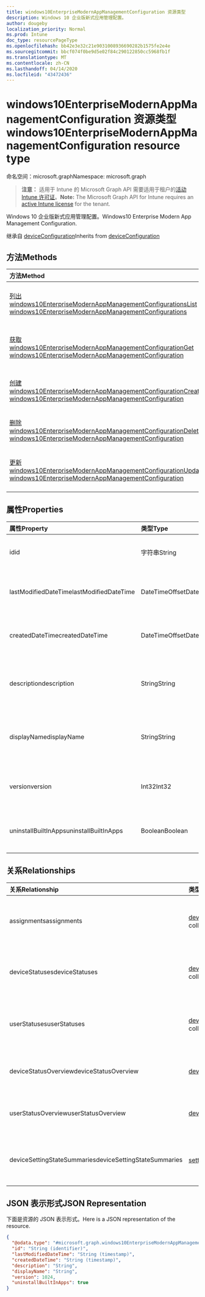 ```yaml
---
title: windows10EnterpriseModernAppManagementConfiguration 资源类型
description: Windows 10 企业版新式应用管理配置。
author: dougeby
localization_priority: Normal
ms.prod: Intune
doc_type: resourcePageType
ms.openlocfilehash: bb42e3e32c21e9031008936690282b1575fe2e4e
ms.sourcegitcommit: bbcf074f0be9d5e02f84c290122850cc5968fb1f
ms.translationtype: MT
ms.contentlocale: zh-CN
ms.lasthandoff: 04/14/2020
ms.locfileid: "43472436"
---
```

# <a name="windows10enterprisemodernappmanagementconfiguration-resource-type"></a><span data-ttu-id="31f4f-103">windows10EnterpriseModernAppManagementConfiguration 资源类型</span><span class="sxs-lookup"><span data-stu-id="31f4f-103">windows10EnterpriseModernAppManagementConfiguration resource type</span></span>

<span data-ttu-id="31f4f-104">命名空间：microsoft.graph</span><span class="sxs-lookup"><span data-stu-id="31f4f-104">Namespace: microsoft.graph</span></span>

> <span data-ttu-id="31f4f-105">**注意：** 适用于 Intune 的 Microsoft Graph API 需要适用于租户的[活动 Intune 许可证](https://go.microsoft.com/fwlink/?linkid=839381)。</span><span class="sxs-lookup"><span data-stu-id="31f4f-105">**Note:** The Microsoft Graph API for Intune requires an [active Intune license](https://go.microsoft.com/fwlink/?linkid=839381) for the tenant.</span></span>

<span data-ttu-id="31f4f-106">Windows 10 企业版新式应用管理配置。</span><span class="sxs-lookup"><span data-stu-id="31f4f-106">Windows10 Enterprise Modern App Management Configuration.</span></span>


<span data-ttu-id="31f4f-107">继承自 [deviceConfiguration](../resources/intune-deviceconfig-deviceconfiguration.md)</span><span class="sxs-lookup"><span data-stu-id="31f4f-107">Inherits from [deviceConfiguration](../resources/intune-deviceconfig-deviceconfiguration.md)</span></span>

## <a name="methods"></a><span data-ttu-id="31f4f-108">方法</span><span class="sxs-lookup"><span data-stu-id="31f4f-108">Methods</span></span>
|<span data-ttu-id="31f4f-109">方法</span><span class="sxs-lookup"><span data-stu-id="31f4f-109">Method</span></span>|<span data-ttu-id="31f4f-110">返回类型</span><span class="sxs-lookup"><span data-stu-id="31f4f-110">Return Type</span></span>|<span data-ttu-id="31f4f-111">说明</span><span class="sxs-lookup"><span data-stu-id="31f4f-111">Description</span></span>|
|:---|:---|:---|
|[<span data-ttu-id="31f4f-112">列出 windows10EnterpriseModernAppManagementConfigurations</span><span class="sxs-lookup"><span data-stu-id="31f4f-112">List windows10EnterpriseModernAppManagementConfigurations</span></span>](../api/intune-deviceconfig-windows10enterprisemodernappmanagementconfiguration-list.md)|<span data-ttu-id="31f4f-113">[windows10EnterpriseModernAppManagementConfiguration](../resources/intune-deviceconfig-windows10enterprisemodernappmanagementconfiguration.md) 集合</span><span class="sxs-lookup"><span data-stu-id="31f4f-113">[windows10EnterpriseModernAppManagementConfiguration](../resources/intune-deviceconfig-windows10enterprisemodernappmanagementconfiguration.md) collection</span></span>|<span data-ttu-id="31f4f-114">列出 [windows10EnterpriseModernAppManagementConfiguration](../resources/intune-deviceconfig-windows10enterprisemodernappmanagementconfiguration.md) 对象的属性和关系。</span><span class="sxs-lookup"><span data-stu-id="31f4f-114">List properties and relationships of the [windows10EnterpriseModernAppManagementConfiguration](../resources/intune-deviceconfig-windows10enterprisemodernappmanagementconfiguration.md) objects.</span></span>|
|[<span data-ttu-id="31f4f-115">获取 windows10EnterpriseModernAppManagementConfiguration</span><span class="sxs-lookup"><span data-stu-id="31f4f-115">Get windows10EnterpriseModernAppManagementConfiguration</span></span>](../api/intune-deviceconfig-windows10enterprisemodernappmanagementconfiguration-get.md)|[<span data-ttu-id="31f4f-116">windows10EnterpriseModernAppManagementConfiguration</span><span class="sxs-lookup"><span data-stu-id="31f4f-116">windows10EnterpriseModernAppManagementConfiguration</span></span>](../resources/intune-deviceconfig-windows10enterprisemodernappmanagementconfiguration.md)|<span data-ttu-id="31f4f-117">读取 [windows10EnterpriseModernAppManagementConfiguration](../resources/intune-deviceconfig-windows10enterprisemodernappmanagementconfiguration.md) 对象的属性和关系。</span><span class="sxs-lookup"><span data-stu-id="31f4f-117">Read properties and relationships of the [windows10EnterpriseModernAppManagementConfiguration](../resources/intune-deviceconfig-windows10enterprisemodernappmanagementconfiguration.md) object.</span></span>|
|[<span data-ttu-id="31f4f-118">创建 windows10EnterpriseModernAppManagementConfiguration</span><span class="sxs-lookup"><span data-stu-id="31f4f-118">Create windows10EnterpriseModernAppManagementConfiguration</span></span>](../api/intune-deviceconfig-windows10enterprisemodernappmanagementconfiguration-create.md)|[<span data-ttu-id="31f4f-119">windows10EnterpriseModernAppManagementConfiguration</span><span class="sxs-lookup"><span data-stu-id="31f4f-119">windows10EnterpriseModernAppManagementConfiguration</span></span>](../resources/intune-deviceconfig-windows10enterprisemodernappmanagementconfiguration.md)|<span data-ttu-id="31f4f-120">创建新的 [windows10EnterpriseModernAppManagementConfiguration](../resources/intune-deviceconfig-windows10enterprisemodernappmanagementconfiguration.md) 对象。</span><span class="sxs-lookup"><span data-stu-id="31f4f-120">Create a new [windows10EnterpriseModernAppManagementConfiguration](../resources/intune-deviceconfig-windows10enterprisemodernappmanagementconfiguration.md) object.</span></span>|
|[<span data-ttu-id="31f4f-121">删除 windows10EnterpriseModernAppManagementConfiguration</span><span class="sxs-lookup"><span data-stu-id="31f4f-121">Delete windows10EnterpriseModernAppManagementConfiguration</span></span>](../api/intune-deviceconfig-windows10enterprisemodernappmanagementconfiguration-delete.md)|<span data-ttu-id="31f4f-122">无</span><span class="sxs-lookup"><span data-stu-id="31f4f-122">None</span></span>|<span data-ttu-id="31f4f-123">删除 [windows10EnterpriseModernAppManagementConfiguration](../resources/intune-deviceconfig-windows10enterprisemodernappmanagementconfiguration.md)。</span><span class="sxs-lookup"><span data-stu-id="31f4f-123">Deletes a [windows10EnterpriseModernAppManagementConfiguration](../resources/intune-deviceconfig-windows10enterprisemodernappmanagementconfiguration.md).</span></span>|
|[<span data-ttu-id="31f4f-124">更新 windows10EnterpriseModernAppManagementConfiguration</span><span class="sxs-lookup"><span data-stu-id="31f4f-124">Update windows10EnterpriseModernAppManagementConfiguration</span></span>](../api/intune-deviceconfig-windows10enterprisemodernappmanagementconfiguration-update.md)|[<span data-ttu-id="31f4f-125">windows10EnterpriseModernAppManagementConfiguration</span><span class="sxs-lookup"><span data-stu-id="31f4f-125">windows10EnterpriseModernAppManagementConfiguration</span></span>](../resources/intune-deviceconfig-windows10enterprisemodernappmanagementconfiguration.md)|<span data-ttu-id="31f4f-126">更新 [windows10EnterpriseModernAppManagementConfiguration](../resources/intune-deviceconfig-windows10enterprisemodernappmanagementconfiguration.md) 对象的属性。</span><span class="sxs-lookup"><span data-stu-id="31f4f-126">Update the properties of a [windows10EnterpriseModernAppManagementConfiguration](../resources/intune-deviceconfig-windows10enterprisemodernappmanagementconfiguration.md) object.</span></span>|

## <a name="properties"></a><span data-ttu-id="31f4f-127">属性</span><span class="sxs-lookup"><span data-stu-id="31f4f-127">Properties</span></span>
|<span data-ttu-id="31f4f-128">属性</span><span class="sxs-lookup"><span data-stu-id="31f4f-128">Property</span></span>|<span data-ttu-id="31f4f-129">类型</span><span class="sxs-lookup"><span data-stu-id="31f4f-129">Type</span></span>|<span data-ttu-id="31f4f-130">说明</span><span class="sxs-lookup"><span data-stu-id="31f4f-130">Description</span></span>|
|:---|:---|:---|
|<span data-ttu-id="31f4f-131">id</span><span class="sxs-lookup"><span data-stu-id="31f4f-131">id</span></span>|<span data-ttu-id="31f4f-132">字符串</span><span class="sxs-lookup"><span data-stu-id="31f4f-132">String</span></span>|<span data-ttu-id="31f4f-133">实体的键。</span><span class="sxs-lookup"><span data-stu-id="31f4f-133">Key of the entity.</span></span> <span data-ttu-id="31f4f-134">继承自 [deviceConfiguration](../resources/intune-deviceconfig-deviceconfiguration.md)</span><span class="sxs-lookup"><span data-stu-id="31f4f-134">Inherited from [deviceConfiguration](../resources/intune-deviceconfig-deviceconfiguration.md)</span></span>|
|<span data-ttu-id="31f4f-135">lastModifiedDateTime</span><span class="sxs-lookup"><span data-stu-id="31f4f-135">lastModifiedDateTime</span></span>|<span data-ttu-id="31f4f-136">DateTimeOffset</span><span class="sxs-lookup"><span data-stu-id="31f4f-136">DateTimeOffset</span></span>|<span data-ttu-id="31f4f-137">上次修改对象的日期/时间。</span><span class="sxs-lookup"><span data-stu-id="31f4f-137">DateTime the object was last modified.</span></span> <span data-ttu-id="31f4f-138">继承自 [deviceConfiguration](../resources/intune-deviceconfig-deviceconfiguration.md)</span><span class="sxs-lookup"><span data-stu-id="31f4f-138">Inherited from [deviceConfiguration](../resources/intune-deviceconfig-deviceconfiguration.md)</span></span>|
|<span data-ttu-id="31f4f-139">createdDateTime</span><span class="sxs-lookup"><span data-stu-id="31f4f-139">createdDateTime</span></span>|<span data-ttu-id="31f4f-140">DateTimeOffset</span><span class="sxs-lookup"><span data-stu-id="31f4f-140">DateTimeOffset</span></span>|<span data-ttu-id="31f4f-141">创建对象的日期/时间。</span><span class="sxs-lookup"><span data-stu-id="31f4f-141">DateTime the object was created.</span></span> <span data-ttu-id="31f4f-142">继承自 [deviceConfiguration](../resources/intune-deviceconfig-deviceconfiguration.md)</span><span class="sxs-lookup"><span data-stu-id="31f4f-142">Inherited from [deviceConfiguration](../resources/intune-deviceconfig-deviceconfiguration.md)</span></span>|
|<span data-ttu-id="31f4f-143">description</span><span class="sxs-lookup"><span data-stu-id="31f4f-143">description</span></span>|<span data-ttu-id="31f4f-144">String</span><span class="sxs-lookup"><span data-stu-id="31f4f-144">String</span></span>|<span data-ttu-id="31f4f-145">管理员提供的设备配置的说明。</span><span class="sxs-lookup"><span data-stu-id="31f4f-145">Admin provided description of the Device Configuration.</span></span> <span data-ttu-id="31f4f-146">继承自 [deviceConfiguration](../resources/intune-deviceconfig-deviceconfiguration.md)</span><span class="sxs-lookup"><span data-stu-id="31f4f-146">Inherited from [deviceConfiguration](../resources/intune-deviceconfig-deviceconfiguration.md)</span></span>|
|<span data-ttu-id="31f4f-147">displayName</span><span class="sxs-lookup"><span data-stu-id="31f4f-147">displayName</span></span>|<span data-ttu-id="31f4f-148">String</span><span class="sxs-lookup"><span data-stu-id="31f4f-148">String</span></span>|<span data-ttu-id="31f4f-149">管理员提供的设备配置的名称。</span><span class="sxs-lookup"><span data-stu-id="31f4f-149">Admin provided name of the device configuration.</span></span> <span data-ttu-id="31f4f-150">继承自 [deviceConfiguration](../resources/intune-deviceconfig-deviceconfiguration.md)</span><span class="sxs-lookup"><span data-stu-id="31f4f-150">Inherited from [deviceConfiguration](../resources/intune-deviceconfig-deviceconfiguration.md)</span></span>|
|<span data-ttu-id="31f4f-151">version</span><span class="sxs-lookup"><span data-stu-id="31f4f-151">version</span></span>|<span data-ttu-id="31f4f-152">Int32</span><span class="sxs-lookup"><span data-stu-id="31f4f-152">Int32</span></span>|<span data-ttu-id="31f4f-153">设备配置的版本。</span><span class="sxs-lookup"><span data-stu-id="31f4f-153">Version of the device configuration.</span></span> <span data-ttu-id="31f4f-154">继承自 [deviceConfiguration](../resources/intune-deviceconfig-deviceconfiguration.md)</span><span class="sxs-lookup"><span data-stu-id="31f4f-154">Inherited from [deviceConfiguration](../resources/intune-deviceconfig-deviceconfiguration.md)</span></span>|
|<span data-ttu-id="31f4f-155">uninstallBuiltInApps</span><span class="sxs-lookup"><span data-stu-id="31f4f-155">uninstallBuiltInApps</span></span>|<span data-ttu-id="31f4f-156">Boolean</span><span class="sxs-lookup"><span data-stu-id="31f4f-156">Boolean</span></span>|<span data-ttu-id="31f4f-157">指示是否卸载内置 Windows 应用的固定列表。</span><span class="sxs-lookup"><span data-stu-id="31f4f-157">Indicates whether or not to uninstall a fixed list of built-in Windows apps.</span></span>|

## <a name="relationships"></a><span data-ttu-id="31f4f-158">关系</span><span class="sxs-lookup"><span data-stu-id="31f4f-158">Relationships</span></span>
|<span data-ttu-id="31f4f-159">关系</span><span class="sxs-lookup"><span data-stu-id="31f4f-159">Relationship</span></span>|<span data-ttu-id="31f4f-160">类型</span><span class="sxs-lookup"><span data-stu-id="31f4f-160">Type</span></span>|<span data-ttu-id="31f4f-161">说明</span><span class="sxs-lookup"><span data-stu-id="31f4f-161">Description</span></span>|
|:---|:---|:---|
|<span data-ttu-id="31f4f-162">assignments</span><span class="sxs-lookup"><span data-stu-id="31f4f-162">assignments</span></span>|<span data-ttu-id="31f4f-163">[deviceConfigurationAssignment](../resources/intune-deviceconfig-deviceconfigurationassignment.md) 集合</span><span class="sxs-lookup"><span data-stu-id="31f4f-163">[deviceConfigurationAssignment](../resources/intune-deviceconfig-deviceconfigurationassignment.md) collection</span></span>|<span data-ttu-id="31f4f-164">设备配置文件的分配列表。</span><span class="sxs-lookup"><span data-stu-id="31f4f-164">The list of assignments for the device configuration profile.</span></span> <span data-ttu-id="31f4f-165">继承自 [deviceConfiguration](../resources/intune-deviceconfig-deviceconfiguration.md)</span><span class="sxs-lookup"><span data-stu-id="31f4f-165">Inherited from [deviceConfiguration](../resources/intune-deviceconfig-deviceconfiguration.md)</span></span>|
|<span data-ttu-id="31f4f-166">deviceStatuses</span><span class="sxs-lookup"><span data-stu-id="31f4f-166">deviceStatuses</span></span>|<span data-ttu-id="31f4f-167">[deviceConfigurationDeviceStatus](../resources/intune-deviceconfig-deviceconfigurationdevicestatus.md) 集合</span><span class="sxs-lookup"><span data-stu-id="31f4f-167">[deviceConfigurationDeviceStatus](../resources/intune-deviceconfig-deviceconfigurationdevicestatus.md) collection</span></span>|<span data-ttu-id="31f4f-168">按设备的设备配置安装状态。</span><span class="sxs-lookup"><span data-stu-id="31f4f-168">Device configuration installation status by device.</span></span> <span data-ttu-id="31f4f-169">继承自 [deviceConfiguration](../resources/intune-deviceconfig-deviceconfiguration.md)</span><span class="sxs-lookup"><span data-stu-id="31f4f-169">Inherited from [deviceConfiguration](../resources/intune-deviceconfig-deviceconfiguration.md)</span></span>|
|<span data-ttu-id="31f4f-170">userStatuses</span><span class="sxs-lookup"><span data-stu-id="31f4f-170">userStatuses</span></span>|<span data-ttu-id="31f4f-171">[deviceConfigurationUserStatus](../resources/intune-deviceconfig-deviceconfigurationuserstatus.md) 集合</span><span class="sxs-lookup"><span data-stu-id="31f4f-171">[deviceConfigurationUserStatus](../resources/intune-deviceconfig-deviceconfigurationuserstatus.md) collection</span></span>|<span data-ttu-id="31f4f-172">按用户的设备配置安装状态。</span><span class="sxs-lookup"><span data-stu-id="31f4f-172">Device configuration installation status by user.</span></span> <span data-ttu-id="31f4f-173">继承自 [deviceConfiguration](../resources/intune-deviceconfig-deviceconfiguration.md)</span><span class="sxs-lookup"><span data-stu-id="31f4f-173">Inherited from [deviceConfiguration](../resources/intune-deviceconfig-deviceconfiguration.md)</span></span>|
|<span data-ttu-id="31f4f-174">deviceStatusOverview</span><span class="sxs-lookup"><span data-stu-id="31f4f-174">deviceStatusOverview</span></span>|[<span data-ttu-id="31f4f-175">deviceConfigurationDeviceOverview</span><span class="sxs-lookup"><span data-stu-id="31f4f-175">deviceConfigurationDeviceOverview</span></span>](../resources/intune-deviceconfig-deviceconfigurationdeviceoverview.md)|<span data-ttu-id="31f4f-176">设备配置设备状态概述 继承自 [deviceConfiguration](../resources/intune-deviceconfig-deviceconfiguration.md)</span><span class="sxs-lookup"><span data-stu-id="31f4f-176">Device Configuration devices status overview Inherited from [deviceConfiguration](../resources/intune-deviceconfig-deviceconfiguration.md)</span></span>|
|<span data-ttu-id="31f4f-177">userStatusOverview</span><span class="sxs-lookup"><span data-stu-id="31f4f-177">userStatusOverview</span></span>|[<span data-ttu-id="31f4f-178">deviceConfigurationUserOverview</span><span class="sxs-lookup"><span data-stu-id="31f4f-178">deviceConfigurationUserOverview</span></span>](../resources/intune-deviceconfig-deviceconfigurationuseroverview.md)|<span data-ttu-id="31f4f-179">设备配置用户状态概述 继承自 [deviceConfiguration](../resources/intune-deviceconfig-deviceconfiguration.md)</span><span class="sxs-lookup"><span data-stu-id="31f4f-179">Device Configuration users status overview Inherited from [deviceConfiguration](../resources/intune-deviceconfig-deviceconfiguration.md)</span></span>|
|<span data-ttu-id="31f4f-180">deviceSettingStateSummaries</span><span class="sxs-lookup"><span data-stu-id="31f4f-180">deviceSettingStateSummaries</span></span>|<span data-ttu-id="31f4f-181">[settingStateDeviceSummary](../resources/intune-deviceconfig-settingstatedevicesummary.md) 集合</span><span class="sxs-lookup"><span data-stu-id="31f4f-181">[settingStateDeviceSummary](../resources/intune-deviceconfig-settingstatedevicesummary.md) collection</span></span>|<span data-ttu-id="31f4f-182">设备配置设置状态设备摘要 继承自 [deviceConfiguration](../resources/intune-deviceconfig-deviceconfiguration.md)</span><span class="sxs-lookup"><span data-stu-id="31f4f-182">Device Configuration Setting State Device Summary Inherited from [deviceConfiguration](../resources/intune-deviceconfig-deviceconfiguration.md)</span></span>|

## <a name="json-representation"></a><span data-ttu-id="31f4f-183">JSON 表示形式</span><span class="sxs-lookup"><span data-stu-id="31f4f-183">JSON Representation</span></span>
<span data-ttu-id="31f4f-184">下面是资源的 JSON 表示形式。</span><span class="sxs-lookup"><span data-stu-id="31f4f-184">Here is a JSON representation of the resource.</span></span>
<!-- {
  "blockType": "resource",
  "keyProperty": "id",
  "@odata.type": "microsoft.graph.windows10EnterpriseModernAppManagementConfiguration"
}
-->
``` json
{
  "@odata.type": "#microsoft.graph.windows10EnterpriseModernAppManagementConfiguration",
  "id": "String (identifier)",
  "lastModifiedDateTime": "String (timestamp)",
  "createdDateTime": "String (timestamp)",
  "description": "String",
  "displayName": "String",
  "version": 1024,
  "uninstallBuiltInApps": true
}
```







